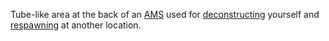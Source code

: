 Tube-like area at the back of an [AMS](../vehicles/Advanced_Mobile_Station.md)
used for [deconstructing](Deconstruct.md) yourself and
[respawning](Respawn.md) at another location.

<!--[Category:Terminology](Category:Terminology.md)-->
